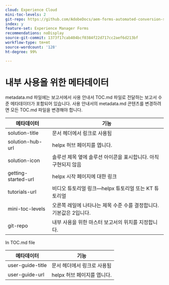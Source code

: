 ```yaml
---
cloud: Experience Cloud
mini-toc-levels: 2
git-repo: https://github.com/AdobeDocs/aem-forms-automated-conversion-service.ko-KR
index: y
feature-set: Experience Manager Forms
recommendations: noDisplay
source-git-commit: 1373f17cab404bcf0384f22d717cc2aef6d213bf
workflow-type: tm+mt
source-wordcount: '128'
ht-degree: 99%

---
```



# 내부 사용을 위한 메타데이터

metadata.md 파일에는 보고서에서 사용 안내서 TOC.md 파일로 전달하는 보고서 수준 메타데이터가 포함되어 있습니다. 사용 안내서의 metadata.md 콘텐츠를 변경하려면 모든 TOC.md 파일을 변경해야 합니다.

| 메타데이터 | 기능 |
|--- |--- |
| solution-title | 문서 헤더에서 링크로 사용됨 |
| solution-hub-url | helpx 허브 페이지를 엽니다. |
| solution-icon | 솔루션 제목 옆에 솔루션 아이콘을 표시합니다. 아직 구현되지 않음 |
| getting-started-url | helpx 시작 페이지에 대한 링크 |
| tutorials-url | 비디오 튜토리얼 링크—helpx 튜토리얼 또는 KT 튜토리얼 |
| mini-toc-levels | 오른쪽 레일에 나타나는 제목 수준 수를 결정합니다. 기본값은 2입니다. |
| git-repo | 내부 사용을 위한 마스터 보고서의 위치를 지정합니다. |

In TOC.md file

| 메타데이터 | 기능 |
|--- |--- |
| user-guide-title | 문서 헤더에서 링크로 사용됨 |
| user-guide-url | helpx 허브 페이지를 엽니다. |
